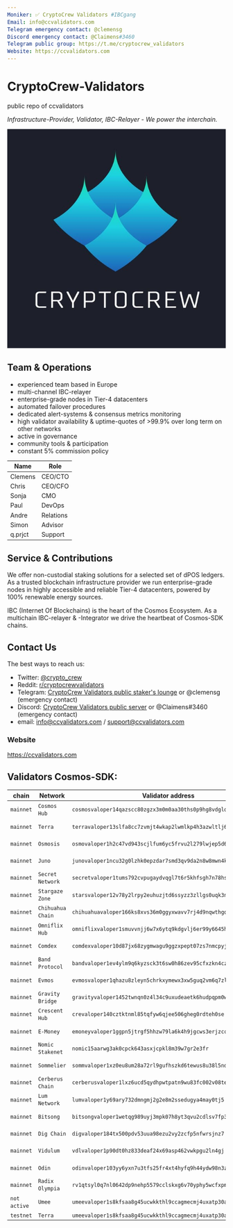 ```yaml
---
Moniker: ✅ CryptoCrew Validators #IBCgang
Email: info@ccvalidators.com
Telegram emergency contact: @clemensg
Discord emergency contact: @Claimens#3460
Telegram public group: https://t.me/cryptocrew_validators
Website: https://ccvalidators.com
---
```



# CryptoCrew-Validators
public repo of ccvalidators

_Infrastructure-Provider, Validator, IBC-Relayer - We power the interchain._

 ![ccv](ccv.png)


## Team & Operations

- experienced team based in Europe
- multi-channel IBC-relayer
- enterprise-grade nodes in Tier-4 datacenters
- automated failover procedures
- dedicated alert-systems & consensus metrics monitoring 
- high validator availability & uptime-quotes of >99.9% over long term on other networks
- active in governance
- community tools & participation
- constant 5% commission policy


| Name            | Role      | 
| --------------- | --------- | 
| Clemens         | CEO/CTO   |
| Chris           | CEO/CFO   |
| Sonja           | CMO       |
| Paul            | DevOps    |
| Andre           | Relations |
| Simon           | Advisor   | 
| q.prjct         | Support   |


## Service & Contributions

We offer non-custodial staking solutions for a selected set of dPOS ledgers. As a trusted blockchain infrastructure provider we run enterprise-grade nodes in highly accessible and reliable Tier-4 datacenters, powered by 100% renewable energy sources.

IBC (Internet Of Blockchains) is the heart of the Cosmos Ecosystem. As a multichain IBC-relayer & -Integrator we drive the heartbeat of Cosmos-SDK chains.

 
## Contact Us

The best ways to reach us: 

- Twitter: [@crypto_crew](https://twitter.com/crypto_crew)  
- Reddit: [r/cryptocrewvalidators](https://www.reddit.com/r/cryptocrewvalidators)  
- Telegram: [CryptoCrew Validators public staker's lounge](https://t.me/cryptocrew_validators) or @clemensg (emergency contact)
- Discord: [CryptoCrew Validators public server](https://discord.gg/ACsTu6kh) or @Claimens#3460 (emergency contact)
- email: info@ccvalidators.com / support@ccvalidators.com

 
### Website

https://ccvalidators.com

## Validators Cosmos-SDK:

| chain        | Network           | Validator address                                         | Link         |
| ------------ | ----------------- | --------------------------------------------------------- | ------------ |
| `mainnet`    | `Cosmos Hub`      | `cosmosvaloper14qazscc80zgzx3m0m0aa30ths0p9hg8vdglqrc`    | [stake ATOM](https://wallet.keplr.app/#/cosmoshub/stake?modal=detail&validator=cosmosvaloper14qazscc80zgzx3m0m0aa30ths0p9hg8vdglqrc) |
| `mainnet`    | `Terra`           | `terravaloper13slfa8cc7zvmjt4wkap2lwmlkp4h3azwltlj6s`     | [stake LUNA](https://station.terra.money/validator/terravaloper13slfa8cc7zvmjt4wkap2lwmlkp4h3azwltlj6s) |
| `mainnet`    | `Osmosis`         | `osmovaloper1h2c47vd943scjlfum6yc5frvu2l279lwjep5d6`      | [stake OSMO](https://wallet.keplr.app/#/osmosis/stake?modal=detail&validator=osmovaloper1h2c47vd943scjlfum6yc5frvu2l279lwjep5d6) |
| `mainnet`    | `Juno`            | `junovaloper1ncu32g0lzhk0epzdar7smd3qv9da2n8w8mwn4k`      | [stake JUNO](https://wallet.keplr.app/#/juno/stake?modal=detail&validator=junovaloper1ncu32g0lzhk0epzdar7smd3qv9da2n8w8mwn4k) |
| `mainnet`    | `Secret Network`  | `secretvaloper1tums792cvpugaydvqgl7t6r5khfsgh7n78hs5w`    | [stake SCRT](https://wallet.keplr.app/#/secret/stake?modal=detail&validator=secretvaloper1tums792cvpugaydvqgl7t6r5khfsgh7n78hs5w) |
| `mainnet`    | `Stargaze Zone`   | `starsvaloper12v78y2lrpy2euhuzjtd6ssyzz3zllgs0uqk3nn`     | [stake STARS](https://wallet.keplr.app/#/stargaze/stake?modal=detail&validator=starsvaloper12v78y2lrpy2euhuzjtd6ssyzz3zllgs0uqk3nn) |
| `mainnet`    | `Chihuahua Chain` | `chihuahuavaloper166ks8xvs36m0ggyxwavv7rj4d9nqwthgq5g7s8` | [stake HUAHUA](https://ping.pub/chihuahua/staking/chihuahuavaloper166ks8xvs36m0ggyxwavv7rj4d9nqwthgq5g7s8) |
| `mainnet`    | `Omniflix Hub`    | `omniflixvaloper1smuvvnjj6w7x6ytq9kdgvlj6er99y6645hjfme`  | [stake FLIX](https://ping.pub/omniflix/staking/omniflixvaloper1smuvvnjj6w7x6ytq9kdgvlj6er99y6645hjfme) |
| `mainnet`    | `Comdex`          | `comdexvaloper10d87jx68zygmwagu9ggzxpept07zs7nmcpyjr6`    | [stake CMDX](https://ping.pub/comdex/staking/comdexvaloper10d87jx68zygmwagu9ggzxpept07zs7nmcpyjr6) |
| `mainnet`    | `Band Protocol`   | `bandvaloper1ev4ylm9q6kyzsck3t6sw0h86zev95cfxzkn4cz`      | [stake BAND](https://ping.pub/band-protocol/staking/bandvaloper1ev4ylm9q6kyzsck3t6sw0h86zev95cfxzkn4cz) |
| `mainnet`    | `Evmos`           | `evmosvaloper1qhazu8zleyn5chrkxymewx3xw5guq2vm6q7zl0`     | [stake EVMOS](https://wallet.keplr.app/#/evmos/stake?modal=detail&validator=evmosvaloper1qhazu8zleyn5chrkxymewx3xw5guq2vm6q7zl0) |
| `mainnet`    | `Gravity Bridge`  | `gravityvaloper1452twnqn0z4l34c9uxudeaetk6hudpqpm0w32x`   | [stake GRAV](https://wallet.keplr.app/#/gravity-bridge/stake?modal=detail&validator=gravityvaloper1452twnqn0z4l34c9uxudeaetk6hudpqpm0w32x) |
| `mainnet`    | `Crescent Hub`    | `crevaloper140cztktnml85tqfyw6qjee506gheg0rdteh0se`       | [stake CRE](https://ping.pub/crescent/staking/crevaloper140cztktnml85tqfyw6qjee506gheg0rdteh0se) |
| `mainnet`    | `E-Money`         | `emoneyvaloper1ggpn5jtrgf5hhzw79la6k4h9jgcws3erjzccuh`    | [stake NGM](https://wallet.keplr.app/#/emoney/stake?modal=detail&validator=emoneyvaloper1ggpn5jtrgf5hhzw79la6k4h9jgcws3erjzccuh) |
| `mainnet`    | `Nomic Stakenet`  | `nomic15aarwg3ak0cpck643asxjcpkl8m39w7gr2e3fr`            | [stake NOM](https://app.nomic.io) |
| `mainnet`    | `Sommelier`       | `sommvaloper1xz0eu8um28a72rl9gufhszkd6tewus8u38l5nd`      | [stake SOMM](https://wallet.keplr.app/#/sommelier/stake?modal=detail&validator=sommvaloper1xz0eu8um28a72rl9gufhszkd6tewus8u38l5nd) |
| `mainnet`    | `Cerberus Chain`  | `cerberusvaloper1lxz6ucd5qydhpwtpatn9wu83fc002v08tek6zh`  | [stake CRBRUS](https://ping.pub/cerberus/staking/cerberusvaloper1lxz6ucd5qydhpwtpatn9wu83fc002v08tek6zh) |
| `mainnet`    | `Lum Network`     | `lumvaloper1y69ary732dmngmj2g2e8m2ssedugya4may0tj5`       | [stake LUM](https://ping.pub/lum-network/staking/lumvaloper1y69ary732dmngmj2g2e8m2ssedugya4may0tj5) |
| `mainnet`    | `Bitsong`         | `bitsongvaloper1wetqg989uyj3mpk07h8yt3qvu2cdlsv7fp3zda`   | [stake BTSG](https://look.chillvalidation.com/bitsong/staking/bitsongvaloper1wetqg989uyj3mpk07h8yt3qvu2cdlsv7fp3zda) |
| `mainnet`    | `Dig Chain`       | `digvaloper184tx500pdv53uua98ezu2vy2zcfp5nfwrsjnz7`       | [stake DIG](https://ping.pub/dig/staking/digvaloper184tx500pdv53uua98ezu2vy2zcfp5nfwrsjnz7) |
| `mainnet`    | `Vidulum`         | `vdlvaloper1p90dt0hz833deaf24x69asp462vwkpgu2ln4gj`       | [stake VDL](https://ping.pub/vidulum/staking/vdlvaloper1p90dt0hz833deaf24x69asp462vwkpgu2ln4gj) |
| `mainnet`    | `Odin`            | `odinvaloper103yy6yxn7u3tfs25fr4xt4hyfq9h44ydw98n3z`      | [stake ODIN](https://look.chillvalidation.com/odin/staking/odinvaloper103yy6yxn7u3tfs25fr4xt4hyfq9h44ydw98n3z) |
| `mainnet`    | `Radix Olympia`   | `rv1qtsyl0q7nl0642dp9nehp5579cclskxg6v70yphy5wcfxpmjfqc66s4l9md` | [stake XRD](https://explorer.radixdlt.com/#/validators/rv1qtsyl0q7nl0642dp9nehp5579cclskxg6v70yphy5wcfxpmjfqc66s4l9md) |
| `not active` | `Umee`            | `umeevaloper1s8kfsaa8g45ucwkkthl9ccagmecmj4uxatp30a`      | [not active](https://wallet.keplr.app/#/umee/stake?tab=inactive-validators&modal=detail&validator=umeevaloper1s8kfsaa8g45ucwkkthl9ccagmecmj4uxatp30a) |
| `testnet`    | `Terra`            | `umeevaloper1s8kfsaa8g45ucwkkthl9ccagmecmj4uxatp30a`      | |

